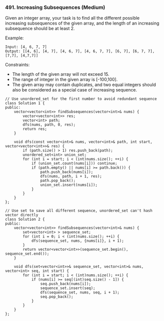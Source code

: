 ### 491. Increasing Subsequences (Medium)

Given an integer array, your task is to find all the different possible increasing subsequences of the given array, and the length of an increasing subsequence should be at least 2.

 

Example:

```
Input: [4, 6, 7, 7]
Output: [[4, 6], [4, 7], [4, 6, 7], [4, 6, 7, 7], [6, 7], [6, 7, 7], [7,7], [4,7,7]]
```

Constraints:

- The length of the given array will not exceed 15.
- The range of integer in the given array is [-100,100].
- The given array may contain duplicates, and two equal integers should also be considered as a special case of increasing sequence.

```
// Use unordered_set for the first number to avoid redundant sequence
class Solution 1 {
public:
    vector<vector<int>> findSubsequences(vector<int>& nums) {
        vector<vector<int>> res;
        vector<int> path;
        dfs(nums, path, 0, res);
        return res;
    }
    
    void dfs(const vector<int>& nums, vector<int>& path, int start, vector<vector<int>>& res) {
        if (path.size() > 1) res.push_back(path);
        unordered_set<int> union_set;
        for (int i = start; i < (int)nums.size(); ++i) {
            if (union_set.count(nums[i])) continue;
            if (path.empty() || nums[i] >= path.back()) {
                path.push_back(nums[i]);
                dfs(nums, path, i + 1, res);
                path.pop_back();
                union_set.insert(nums[i]);
            }
        }
    }
};

// Use set to save all different sequence, unordered_set can't hash vector directly
class Solution 2 {
public:
    vector<vector<int>> findSubsequences(vector<int>& nums) {
        set<vector<int> > sequence_set;
        for (int i = 0; i < (int)nums.size(); ++i) {
            dfs(sequence_set, nums, {nums[i]}, i + 1);
        }
        return vector<vector<int>>(sequence_set.begin(), sequence_set.end());
    }
    
    void dfs(set<vector<int>>& sequence_set, vector<int>& nums, vector<int> seq, int start) {
        for (int i = start; i < (int)nums.size(); ++i) {
            if (nums[i] >= seq[(int)seq.size() - 1]) {
                seq.push_back(nums[i]);
                sequence_set.insert(seq);
                dfs(sequence_set, nums, seq, i + 1);
                seq.pop_back();
            }
        }
    }
};
```

